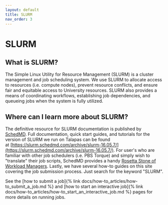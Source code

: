 ```yaml
---
layout: default
title: SLURM
nav_order: 3
---
```


# SLURM

## What is SLURM?

The Simple Linux Utility for Resource Management (SLURM) is a cluster management and job scheduling system. We use SLURM to allocate access to resources (i.e. compute nodes), prevent resource conflicts, and ensure fair and equitable access to University resources. SLURM also provides a means of coordinating workflows, establishing job dependencies, and queueing jobs when the system is fully utilized.

## Where can I learn more about SLURM?

The definitive resource for SLURM documentation is published by [SchedMD](https://slurm.schedmd.com). Full documentation, quick start guides, and tutorials for the version of SLURM we run on Talapas can be found at [https://slurm.schedmd.com/archive/slurm-16.05.7/](https://slurm.schedmd.com/archive/slurm-16.05.7/). For user's who are familiar with other job schedulers (i.e. PBS Torque) and simply wish to "translate" their job scripts, SchedMD provides a handy [Rosetta Stone of Workload Managers](https://slurm.schedmd.com/archive/slurm-16.05.7/rosetta.html). Lastly, we have several how-to guides on this site covering the job submission process. Just search for the keyword "SLURM". 

See the [how to submit a job]{% link docs/how-to_articles/how-to_submit_a_job.md %} and [how to start an interactive job]{% link docs/how-to_articles/how-to_start_an_interactive_job.md %} pages for more details on running jobs.

